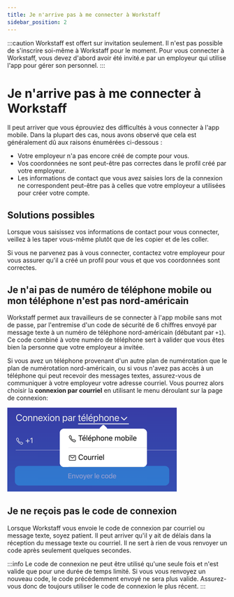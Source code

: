 ```yaml
---
title: Je n'arrive pas à me connecter à Workstaff
sidebar_position: 2
---
```


:::caution Workstaff est offert sur invitation seulement.
Il n'est pas possible de s'inscrire soi-même à Workstaff pour le moment. Pour vous connecter à Workstaff, vous devez d'abord avoir
été invité.e par un employeur qui utilise l'app pour gérer son personnel.
:::

# Je n'arrive pas à me connecter à Workstaff

Il peut arriver que vous éprouviez des difficultés à vous connecter à l'app mobile. Dans la plupart des cas, nous avons observé que cela est généralement dû aux raisons énumérées ci-dessous :

- Votre employeur n'a pas encore créé de compte pour vous.
- Vos coordonnées ne sont peut-être pas correctes dans le profil créé par votre employeur.
- Les informations de contact que vous avez saisies lors de la connexion ne correspondent peut-être pas à celles que votre employeur a utilisées pour créer votre compte.

## Solutions possibles

Lorsque vous saisissez vos informations de contact pour vous connecter, veillez à les taper vous-même plutôt que de les copier et de les coller.

Si vous ne parvenez pas à vous connecter, contactez votre employeur pour vous assurer qu'il a créé un profil pour vous et que vos coordonnées sont correctes.

## Je n'ai pas de numéro de téléphone mobile ou mon téléphone n'est pas nord-américain

Workstaff permet aux travailleurs de se connecter à l'app mobile sans mot de passe, par l'entremise d'un code de sécurité de 6 chiffres envoyé par message texte à un numéro de téléphone nord-américain (débutant par `+1`). Ce code combiné à votre numéro de téléphone sert à valider que vous êtes bien la personne que votre employeur a invitée.

Si vous avez un téléphone provenant d'un autre plan de numérotation que le plan de numérotation nord-américain, ou si vous n'avez pas accès à un téléphone qui peut recevoir des messages textes, assurez-vous de communiquer à votre employeur votre adresse courriel. Vous pourrez alors choisir la **connexion par courriel** en utilisant le menu déroulant sur la page de connexion:

![Connexion par courriel](images/login-with-email.png)

## Je ne reçois pas le code de connexion

Lorsque Workstaff vous envoie le code de connexion par courriel ou message texte, soyez patient. Il peut arriver qu'il y ait de délais dans la réception du message texte ou courriel. Il ne sert à rien de vous renvoyer un code après seulement quelques secondes.

:::info
Le code de connexion ne peut être utilisé qu'une seule fois et n'est valide que pour une durée de temps limité. Si vous vous renvoyez un nouveau code, le code précédemment envoyé ne sera plus valide. Assurez-vous donc de toujours utiliser le code de connexion le plus récent. 
:::

